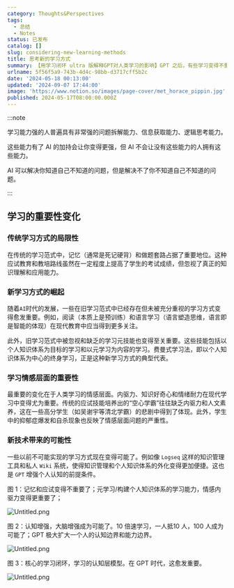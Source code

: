 ```yaml
---
category: Thoughts&Perspectives
tags:
  - 总结
  - Notes
status: 已发布
catalog: []
slug: considering-new-learning-methods
title: 思考新的学习方式
summary: 【用学习闭环 ultra 版解释GPT对人类学习的影响】GPT 之后，有些学习变得不重要了，有些学习变得更重要了，有些学习从不可能变成可能了。
urlname: 5f56f5a9-743b-4d4c-98bb-d3717cff5b2c
date: '2024-05-18 00:13:00'
updated: '2024-09-07 17:44:00'
image: 'https://www.notion.so/images/page-cover/met_horace_pippin.jpg'
published: 2024-05-17T08:00:00.000Z
---
```


:::note


学习能力强的人普遍具有非常强的问题拆解能力、信息获取能力、逻辑思考能力。


这些能力有了 AI 的加持会让你变得更强，但 AI 不会让没有这些能力的人拥有这些能力。


AI 可以解决你知道自己不知道的问题，但是解决不了你不知道自己不知道的问题。


:::


## 学习的重要性变化


### 传统学习方式的局限性


在传统的学习范式中，记忆（通常是死记硬背）和做题套路占据了重要地位。这种应试教育和教培路线虽然在一定程度上提高了学生的考试成绩，但忽视了真正的知识理解和应用能力。


### 新学习方式的崛起


随着`AI`时代的发展，一些在旧学习范式中已经存在但未被充分重视的学习方式变得愈发重要。例如，阅读（本质上是预训练）和语言学习（语言塑造思维，语言即是智能的体现）在现代教育中应当得到更多关注。


此外，旧学习范式中被忽视和缺乏的学习元技能也变得至关重要。这些技能包括以个人知识体系为目标的学习和以元学习为内容的学习。费曼式学习法，即以个人知识体系为中心的终身学习，正是这种新学习方式的典型代表。


### 学习情感层面的重要性


最重要的变化在于人类学习的情感层面。内驱力、知识好奇心和情绪耐力在现代学习中变得尤为重要。传统的应试技能培养出的“空心学霸”往往缺乏内驱力和人文素养，这在一些高分学生（如吴谢宇等清北学霸）的悲剧中得到了体现。此外，学生中的抑郁症爆发和自杀现象也反映了情感层面问题的严重性。


### 新技术带来的可能性


一些以前不可能实现的学习方式现在变得可能了。例如像 `Logseq` 这样的知识管理工具和私人 `Wiki` 系统，使得知识管理和个人知识体系的外化变得更加便捷。这也是 `GPT` 增强个人认知的前提条件。


图 1：记忆和应试变得不重要了；元学习/构建个人知识体系的学习能力，情感内驱力变得更重要了；


![Untitled.png](https://prod-files-secure.s3.us-west-2.amazonaws.com/5d24fe63-e567-4804-86f9-9fdc62e13082/a8319b77-00b3-43d9-9f99-e58187f20cfe/Untitled.png?X-Amz-Algorithm=AWS4-HMAC-SHA256&X-Amz-Content-Sha256=UNSIGNED-PAYLOAD&X-Amz-Credential=ASIAZI2LB466VWRGQAKJ%2F20250411%2Fus-west-2%2Fs3%2Faws4_request&X-Amz-Date=20250411T213358Z&X-Amz-Expires=3600&X-Amz-Security-Token=IQoJb3JpZ2luX2VjEEwaCXVzLXdlc3QtMiJGMEQCIC8hH0FinZ607%2FmNx78v51mac6%2BIVcW2hCnn6ofvBiB6AiBjnLEp%2FyTQ2u0WetwSAOJOUvmqBnxYFCyspHG0zecUlyqIBAjF%2F%2F%2F%2F%2F%2F%2F%2F%2F%2F8BEAAaDDYzNzQyMzE4MzgwNSIMuf3uCFpWQFD%2Fp%2FzNKtwDtQE5QflyFS6gecKLchsgkP6wgrvAjqOs43ta9VXoVk5FG5srQa9xplUT4swWOeCjhkukPLrYrovdsviJ2rXTDEhqf%2BBpLIus%2FQCNzVXEHQ331IvXngI9KJrHpWnZaWTXtATMaiSfOqcERUFHO4nCHVPHIf5VVR3owwCcupYi9AzCpzNSLcqFFrzPZsxlvwEo1bBQoFoPLgL0yJ9qrLiFzqA7h1H3opFFwxanZdLXGooggeOmD6a2FTV7GBRrWH5Ku2T3mRBaud%2Bvgj%2BsZHRyUt4pvci%2F%2FZ9qCv9FI72RnwM5tFq3PUUxdpb38uYTBh8X8y0GWe%2FXQLbn1DzEKTdyw4lDuH56oev7mLEP4YzXRU5fm8ome%2FFypkhjdCMnk%2Bwrr%2F5TjEQJ%2FMK70iVI29ZJF4wWxZu651LQXFdr%2BHwkleIgzjraSKnX8uNEFXfOZfAtkIRM2qb9hr2l2TrmMp6x2uKpeL2xMyy3O%2FzUJ%2BvY3QiNzRZbfVKN8ZRihGvBp9zGWKbv9rFq1PXrxd2rSp2q6UR0McgVU2stbZp7%2BNxBgKUhKiB4FPJtAaBKXHOrZR77Ru0Up048y1p0j%2BHBkJn17JkJGGxfhENZb4aL%2F9VkwVGtSp0rhXaS6riQzrQw0O%2FlvwY6pgG1TSOU3wfk7y02U1mBCLFw%2B%2FfOP83o9EQTfCkOw2b4SbvWsGGQtJswwF1nIt3R0TTPi1HTFT8EzfaKQnPzOBXb8H39IzGyTR9upo%2F37aSAvAz37dmUZH%2FAXf5b2VEvKiluETfDsE1N82PbM6JPYM0dGIg%2FNqGWt%2FNQcN9JGUqJz86owO3PBfBaScgyiz9YkIkGjapht7TQcoYleBeL3wQZZIAo7KfE&X-Amz-Signature=ff0f38fef80e7bb6df42f42979222dc7068bc72be44d8a4b0630511b80c23863&X-Amz-SignedHeaders=host&x-id=GetObject)


图 2：认知增强，大脑增强成为可能了。10 倍速学习，一人抵10 人，100 人成为可能了；GPT 极大扩大一个人的认知边界和能力边界。


![Untitled.png](https://prod-files-secure.s3.us-west-2.amazonaws.com/5d24fe63-e567-4804-86f9-9fdc62e13082/e195b372-4d2b-479c-9e75-1be4e2c1412e/Untitled.png?X-Amz-Algorithm=AWS4-HMAC-SHA256&X-Amz-Content-Sha256=UNSIGNED-PAYLOAD&X-Amz-Credential=ASIAZI2LB466VWRGQAKJ%2F20250411%2Fus-west-2%2Fs3%2Faws4_request&X-Amz-Date=20250411T213358Z&X-Amz-Expires=3600&X-Amz-Security-Token=IQoJb3JpZ2luX2VjEEwaCXVzLXdlc3QtMiJGMEQCIC8hH0FinZ607%2FmNx78v51mac6%2BIVcW2hCnn6ofvBiB6AiBjnLEp%2FyTQ2u0WetwSAOJOUvmqBnxYFCyspHG0zecUlyqIBAjF%2F%2F%2F%2F%2F%2F%2F%2F%2F%2F8BEAAaDDYzNzQyMzE4MzgwNSIMuf3uCFpWQFD%2Fp%2FzNKtwDtQE5QflyFS6gecKLchsgkP6wgrvAjqOs43ta9VXoVk5FG5srQa9xplUT4swWOeCjhkukPLrYrovdsviJ2rXTDEhqf%2BBpLIus%2FQCNzVXEHQ331IvXngI9KJrHpWnZaWTXtATMaiSfOqcERUFHO4nCHVPHIf5VVR3owwCcupYi9AzCpzNSLcqFFrzPZsxlvwEo1bBQoFoPLgL0yJ9qrLiFzqA7h1H3opFFwxanZdLXGooggeOmD6a2FTV7GBRrWH5Ku2T3mRBaud%2Bvgj%2BsZHRyUt4pvci%2F%2FZ9qCv9FI72RnwM5tFq3PUUxdpb38uYTBh8X8y0GWe%2FXQLbn1DzEKTdyw4lDuH56oev7mLEP4YzXRU5fm8ome%2FFypkhjdCMnk%2Bwrr%2F5TjEQJ%2FMK70iVI29ZJF4wWxZu651LQXFdr%2BHwkleIgzjraSKnX8uNEFXfOZfAtkIRM2qb9hr2l2TrmMp6x2uKpeL2xMyy3O%2FzUJ%2BvY3QiNzRZbfVKN8ZRihGvBp9zGWKbv9rFq1PXrxd2rSp2q6UR0McgVU2stbZp7%2BNxBgKUhKiB4FPJtAaBKXHOrZR77Ru0Up048y1p0j%2BHBkJn17JkJGGxfhENZb4aL%2F9VkwVGtSp0rhXaS6riQzrQw0O%2FlvwY6pgG1TSOU3wfk7y02U1mBCLFw%2B%2FfOP83o9EQTfCkOw2b4SbvWsGGQtJswwF1nIt3R0TTPi1HTFT8EzfaKQnPzOBXb8H39IzGyTR9upo%2F37aSAvAz37dmUZH%2FAXf5b2VEvKiluETfDsE1N82PbM6JPYM0dGIg%2FNqGWt%2FNQcN9JGUqJz86owO3PBfBaScgyiz9YkIkGjapht7TQcoYleBeL3wQZZIAo7KfE&X-Amz-Signature=85d450ee479d13772eeb0378d155569ce864dad13747615e66bd857673974ca2&X-Amz-SignedHeaders=host&x-id=GetObject)


图 3：核心的学习闭环，学习的认知层模型。在 GPT 时代，这愈发重要。


![Untitled.png](https://prod-files-secure.s3.us-west-2.amazonaws.com/5d24fe63-e567-4804-86f9-9fdc62e13082/57f2a38d-97b9-407e-baa1-8fecb8348e87/Untitled.png?X-Amz-Algorithm=AWS4-HMAC-SHA256&X-Amz-Content-Sha256=UNSIGNED-PAYLOAD&X-Amz-Credential=ASIAZI2LB466VWRGQAKJ%2F20250411%2Fus-west-2%2Fs3%2Faws4_request&X-Amz-Date=20250411T213358Z&X-Amz-Expires=3600&X-Amz-Security-Token=IQoJb3JpZ2luX2VjEEwaCXVzLXdlc3QtMiJGMEQCIC8hH0FinZ607%2FmNx78v51mac6%2BIVcW2hCnn6ofvBiB6AiBjnLEp%2FyTQ2u0WetwSAOJOUvmqBnxYFCyspHG0zecUlyqIBAjF%2F%2F%2F%2F%2F%2F%2F%2F%2F%2F8BEAAaDDYzNzQyMzE4MzgwNSIMuf3uCFpWQFD%2Fp%2FzNKtwDtQE5QflyFS6gecKLchsgkP6wgrvAjqOs43ta9VXoVk5FG5srQa9xplUT4swWOeCjhkukPLrYrovdsviJ2rXTDEhqf%2BBpLIus%2FQCNzVXEHQ331IvXngI9KJrHpWnZaWTXtATMaiSfOqcERUFHO4nCHVPHIf5VVR3owwCcupYi9AzCpzNSLcqFFrzPZsxlvwEo1bBQoFoPLgL0yJ9qrLiFzqA7h1H3opFFwxanZdLXGooggeOmD6a2FTV7GBRrWH5Ku2T3mRBaud%2Bvgj%2BsZHRyUt4pvci%2F%2FZ9qCv9FI72RnwM5tFq3PUUxdpb38uYTBh8X8y0GWe%2FXQLbn1DzEKTdyw4lDuH56oev7mLEP4YzXRU5fm8ome%2FFypkhjdCMnk%2Bwrr%2F5TjEQJ%2FMK70iVI29ZJF4wWxZu651LQXFdr%2BHwkleIgzjraSKnX8uNEFXfOZfAtkIRM2qb9hr2l2TrmMp6x2uKpeL2xMyy3O%2FzUJ%2BvY3QiNzRZbfVKN8ZRihGvBp9zGWKbv9rFq1PXrxd2rSp2q6UR0McgVU2stbZp7%2BNxBgKUhKiB4FPJtAaBKXHOrZR77Ru0Up048y1p0j%2BHBkJn17JkJGGxfhENZb4aL%2F9VkwVGtSp0rhXaS6riQzrQw0O%2FlvwY6pgG1TSOU3wfk7y02U1mBCLFw%2B%2FfOP83o9EQTfCkOw2b4SbvWsGGQtJswwF1nIt3R0TTPi1HTFT8EzfaKQnPzOBXb8H39IzGyTR9upo%2F37aSAvAz37dmUZH%2FAXf5b2VEvKiluETfDsE1N82PbM6JPYM0dGIg%2FNqGWt%2FNQcN9JGUqJz86owO3PBfBaScgyiz9YkIkGjapht7TQcoYleBeL3wQZZIAo7KfE&X-Amz-Signature=7641466db58a6c2fd640cc05070a604879dbfd4ea1deb23eb4a71ebc55114957&X-Amz-SignedHeaders=host&x-id=GetObject)

